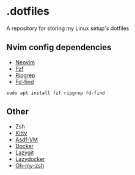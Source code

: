 # .dotfiles
A repository for storing my Linux setup's dotfiles


## Nvim config dependencies
* [Neovim](https://github.com/neovim/neovim/releases)
* [Fzf](https://github.com/junegunn/fzf)
* [Ripgrep](https://github.com/BurntSushi/ripgrep)
* [Fd-find](https://github.com/sharkdp/fd)

```shell
sudo apt install fzf ripgrep fd-find
```

## Other
* Zsh
* [Kitty](https://sw.kovidgoyal.net/kitty/)
* [Asdf-VM](https://asdf-vm.com)
* [Docker](https://docs.docker.com)
* [Lazygit](https://github.com/jesseduffield/lazygit)
* [Lazydocker](https://github.com/jesseduffield/lazydocker)
* [Oh-my-zsh](https://ohmyz.sh/)
